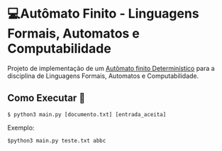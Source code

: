 # :computer:Autômato Finito - Linguagens Formais, Automatos e Computabilidade 

Projeto de implementação de um [Autômato finito Determinístico](https://en.wikipedia.org/wiki/Deterministic_finite_automaton) para a disciplina de Linguagens Formais, Automatos e Computabilidade.

## Como Executar 🚀
	
	$ python3 main.py [documento.txt] [entrada_aceita]

  Exemplo:

	$python3 main.py teste.txt abbc
	
